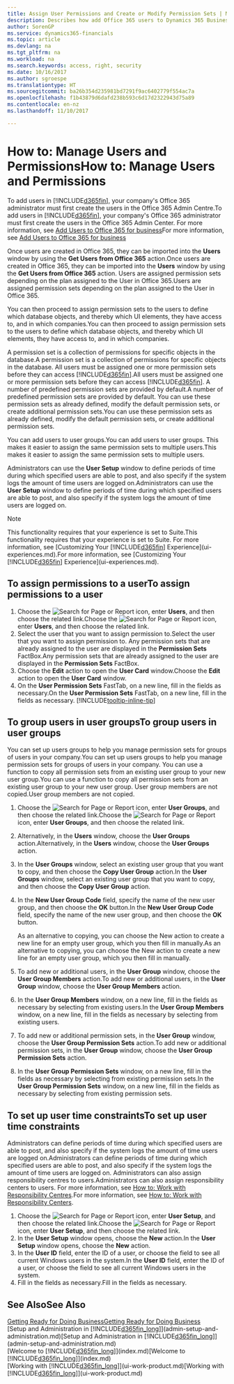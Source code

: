 ```yaml
---
title: Assign User Permissions and Create or Modify Permission Sets | Microsoft Docs
description: Describes how add Office 365 users to Dynamics 365 Business edition, and then assign permissions, access rights, and security settings.
author: SorenGP
ms.service: dynamics365-financials
ms.topic: article
ms.devlang: na
ms.tgt_pltfrm: na
ms.workload: na
ms.search.keywords: access, right, security
ms.date: 10/16/2017
ms.author: sgroespe
ms.translationtype: HT
ms.sourcegitcommit: ba26b354d235981bd7291f9ac6402779f554ac7a
ms.openlocfilehash: f1b43879d6dafd238b593c6d17d2322943d75a89
ms.contentlocale: en-nz
ms.lasthandoff: 11/10/2017

---
```

# <a name="how-to-manage-users-and-permissions"></a><span data-ttu-id="ef04c-103">How to: Manage Users and Permissions</span><span class="sxs-lookup"><span data-stu-id="ef04c-103">How to: Manage Users and Permissions</span></span>
<span data-ttu-id="ef04c-104">To add users in [!INCLUDE[d365fin](includes/d365fin_md.md)], your company's Office 365 administrator must first create the users in the Office 365 Admin Centre.</span><span class="sxs-lookup"><span data-stu-id="ef04c-104">To add users in [!INCLUDE[d365fin](includes/d365fin_md.md)], your company's Office 365 administrator must first create the users in the Office 365 Admin Center.</span></span> <span data-ttu-id="ef04c-105">For more information, see [Add Users to Office 365 for business](https://support.office.com/en-us/article/Add-users-to-Office-365-for-business-435ccec3-09dd-4587-9ebd-2f3cad6bc2bc)</span><span class="sxs-lookup"><span data-stu-id="ef04c-105">For more information, see [Add Users to Office 365 for business](https://support.office.com/en-us/article/Add-users-to-Office-365-for-business-435ccec3-09dd-4587-9ebd-2f3cad6bc2bc)</span></span>

<span data-ttu-id="ef04c-106">Once users are created in Office 365, they can be imported into the **Users** window by using the **Get Users from Office 365** action.</span><span class="sxs-lookup"><span data-stu-id="ef04c-106">Once users are created in Office 365, they can be imported into the **Users** window by using the **Get Users from Office 365** action.</span></span> <span data-ttu-id="ef04c-107">Users are assigned permission sets depending on the plan assigned to the User in Office 365.</span><span class="sxs-lookup"><span data-stu-id="ef04c-107">Users are assigned permission sets depending on the plan assigned to the User in Office 365.</span></span>

<span data-ttu-id="ef04c-108">You can then proceed to assign permission sets to the users to define which database objects, and thereby which UI elements, they have access to, and in which companies.</span><span class="sxs-lookup"><span data-stu-id="ef04c-108">You can then proceed to assign permission sets to the users to define which database objects, and thereby which UI elements, they have access to, and in which companies.</span></span>

<span data-ttu-id="ef04c-109">A permission set is a collection of permissions for specific objects in the database.</span><span class="sxs-lookup"><span data-stu-id="ef04c-109">A permission set is a collection of permissions for specific objects in the database.</span></span> <span data-ttu-id="ef04c-110">All users must be assigned one or more permission sets before they can access [!INCLUDE[d365fin](includes/d365fin_md.md)].</span><span class="sxs-lookup"><span data-stu-id="ef04c-110">All users must be assigned one or more permission sets before they can access [!INCLUDE[d365fin](includes/d365fin_md.md)].</span></span> <span data-ttu-id="ef04c-111">A number of predefined permission sets are provided by default.</span><span class="sxs-lookup"><span data-stu-id="ef04c-111">A number of predefined permission sets are provided by default.</span></span> <span data-ttu-id="ef04c-112">You can use these permission sets as already defined, modify the default permission sets, or create additional permission sets.</span><span class="sxs-lookup"><span data-stu-id="ef04c-112">You can use these permission sets as already defined, modify the default permission sets, or create additional permission sets.</span></span>

<span data-ttu-id="ef04c-113">You can add users to user groups.</span><span class="sxs-lookup"><span data-stu-id="ef04c-113">You can add users to user groups.</span></span> <span data-ttu-id="ef04c-114">This makes it easier to assign the same permission sets to multiple users.</span><span class="sxs-lookup"><span data-stu-id="ef04c-114">This makes it easier to assign the same permission sets to multiple users.</span></span>

<span data-ttu-id="ef04c-115">Administrators can use the **User Setup** window to define periods of time during which specified users are able to post, and also specify if the system logs the amount of time users are logged on.</span><span class="sxs-lookup"><span data-stu-id="ef04c-115">Administrators can use the **User Setup** window to define periods of time during which specified users are able to post, and also specify if the system logs the amount of time users are logged on.</span></span>

> [!NOTE]  
>   <span data-ttu-id="ef04c-116">This functionality requires that your experience is set to Suite.</span><span class="sxs-lookup"><span data-stu-id="ef04c-116">This functionality requires that your experience is set to Suite.</span></span> <span data-ttu-id="ef04c-117">For more information, see [Customizing Your [!INCLUDE[d365fin](includes/d365fin_md.md)] Experience](ui-experiences.md).</span><span class="sxs-lookup"><span data-stu-id="ef04c-117">For more information, see [Customizing Your [!INCLUDE[d365fin](includes/d365fin_md.md)] Experience](ui-experiences.md).</span></span>

## <a name="to-assign-permissions-to-a-user"></a><span data-ttu-id="ef04c-118">To assign permissions to a user</span><span class="sxs-lookup"><span data-stu-id="ef04c-118">To assign permissions to a user</span></span>
1. <span data-ttu-id="ef04c-119">Choose the ![Search for Page or Report](media/ui-search/search_small.png "Search for Page or Report icon") icon, enter **Users**, and then choose the related link.</span><span class="sxs-lookup"><span data-stu-id="ef04c-119">Choose the ![Search for Page or Report](media/ui-search/search_small.png "Search for Page or Report icon") icon, enter **Users**, and then choose the related link.</span></span>
2. <span data-ttu-id="ef04c-120">Select the user that you want to assign permission to.</span><span class="sxs-lookup"><span data-stu-id="ef04c-120">Select the user that you want to assign permission to.</span></span>
<span data-ttu-id="ef04c-121">Any permission sets that are already assigned to the user are displayed in the **Permission Sets** FactBox.</span><span class="sxs-lookup"><span data-stu-id="ef04c-121">Any permission sets that are already assigned to the user are displayed in the **Permission Sets** FactBox.</span></span>
3. <span data-ttu-id="ef04c-122">Choose the **Edit** action to open the **User Card** window.</span><span class="sxs-lookup"><span data-stu-id="ef04c-122">Choose the **Edit** action to open the **User Card** window.</span></span>
4. <span data-ttu-id="ef04c-123">On the **User Permission Sets** FastTab, on a new line, fill in the fields as necessary.</span><span class="sxs-lookup"><span data-stu-id="ef04c-123">On the **User Permission Sets** FastTab, on a new line, fill in the fields as necessary.</span></span> [!INCLUDE[tooltip-inline-tip](includes/tooltip-inline-tip_md.md)]

## <a name="to-group-users-in-user-groups"></a><span data-ttu-id="ef04c-124">To group users in user groups</span><span class="sxs-lookup"><span data-stu-id="ef04c-124">To group users in user groups</span></span>
<span data-ttu-id="ef04c-125">You can set up users groups to help you manage permission sets for groups of users in your company.</span><span class="sxs-lookup"><span data-stu-id="ef04c-125">You can set up users groups to help you manage permission sets for groups of users in your company.</span></span> <span data-ttu-id="ef04c-126">You can use a function to copy all permission sets from an existing user group to your new user group.</span><span class="sxs-lookup"><span data-stu-id="ef04c-126">You can use a function to copy all permission sets from an existing user group to your new user group.</span></span> <span data-ttu-id="ef04c-127">User group members are not copied.</span><span class="sxs-lookup"><span data-stu-id="ef04c-127">User group members are not copied.</span></span>

1. <span data-ttu-id="ef04c-128">Choose the ![Search for Page or Report](media/ui-search/search_small.png "Search for Page or Report icon") icon, enter **User Groups**, and then choose the related link.</span><span class="sxs-lookup"><span data-stu-id="ef04c-128">Choose the ![Search for Page or Report](media/ui-search/search_small.png "Search for Page or Report icon") icon, enter **User Groups**, and then choose the related link.</span></span>
2. <span data-ttu-id="ef04c-129">Alternatively, in the **Users** window, choose the **User Groups** action.</span><span class="sxs-lookup"><span data-stu-id="ef04c-129">Alternatively, in the **Users** window, choose the **User Groups** action.</span></span>
3. <span data-ttu-id="ef04c-130">In the **User Groups** window, select an existing user group that you want to copy, and then choose the **Copy User Group** action.</span><span class="sxs-lookup"><span data-stu-id="ef04c-130">In the **User Groups** window, select an existing user group that you want to copy, and then choose the **Copy User Group** action.</span></span>
4. <span data-ttu-id="ef04c-131">In the **New User Group Code** field, specify the name of the new user group, and then choose the **OK** button.</span><span class="sxs-lookup"><span data-stu-id="ef04c-131">In the **New User Group Code** field, specify the name of the new user group, and then choose the **OK** button.</span></span>

    <span data-ttu-id="ef04c-132">As an alternative to copying, you can choose the New action to create a new line for an empty user group, which you then fill in manually.</span><span class="sxs-lookup"><span data-stu-id="ef04c-132">As an alternative to copying, you can choose the New action to create a new line for an empty user group, which you then fill in manually.</span></span>
5. <span data-ttu-id="ef04c-133">To add new or additional users, in the **User Group** window, choose the **User Group Members** action.</span><span class="sxs-lookup"><span data-stu-id="ef04c-133">To add new or additional users, in the **User Group** window, choose the **User Group Members** action.</span></span>
6. <span data-ttu-id="ef04c-134">In the **User Group Members** window, on a new line, fill in the fields as necessary by selecting from existing users.</span><span class="sxs-lookup"><span data-stu-id="ef04c-134">In the **User Group Members** window, on a new line, fill in the fields as necessary by selecting from existing users.</span></span>
7. <span data-ttu-id="ef04c-135">To add new or additional permission sets, in the **User Group** window, choose the **User Group Permission Sets** action.</span><span class="sxs-lookup"><span data-stu-id="ef04c-135">To add new or additional permission sets, in the **User Group** window, choose the **User Group Permission Sets** action.</span></span>
8. <span data-ttu-id="ef04c-136">In the **User Group Permission Sets** window, on a new line, fill in the fields as necessary by selecting from existing permission sets.</span><span class="sxs-lookup"><span data-stu-id="ef04c-136">In the **User Group Permission Sets** window, on a new line, fill in the fields as necessary by selecting from existing permission sets.</span></span>

## <a name="to-set-up-user-time-constraints"></a><span data-ttu-id="ef04c-137">To set up user time constraints</span><span class="sxs-lookup"><span data-stu-id="ef04c-137">To set up user time constraints</span></span>
<span data-ttu-id="ef04c-138">Administrators can define periods of time during which specified users are able to post, and also specify if the system logs the amount of time users are logged on.</span><span class="sxs-lookup"><span data-stu-id="ef04c-138">Administrators can define periods of time during which specified users are able to post, and also specify if the system logs the amount of time users are logged on.</span></span> <span data-ttu-id="ef04c-139">Administrators can also assign responsibility centres to users.</span><span class="sxs-lookup"><span data-stu-id="ef04c-139">Administrators can also assign responsibility centers to users.</span></span> <span data-ttu-id="ef04c-140">For more information, see [How to: Work with Responsibility Centres](inventory-responsibility-centers.md).</span><span class="sxs-lookup"><span data-stu-id="ef04c-140">For more information, see [How to: Work with Responsibility Centers](inventory-responsibility-centers.md).</span></span>

1. <span data-ttu-id="ef04c-141">Choose the ![Search for Page or Report](media/ui-search/search_small.png "Search for Page or Report icon") icon, enter **User Setup**, and then choose the related link.</span><span class="sxs-lookup"><span data-stu-id="ef04c-141">Choose the ![Search for Page or Report](media/ui-search/search_small.png "Search for Page or Report icon") icon, enter **User Setup**, and then choose the related link.</span></span>
2. <span data-ttu-id="ef04c-142">In the **User Setup** window opens, choose the **New** action.</span><span class="sxs-lookup"><span data-stu-id="ef04c-142">In the **User Setup** window opens, choose the **New** action.</span></span>
3. <span data-ttu-id="ef04c-143">In the **User ID** field, enter the ID of a user, or choose the field to see all current Windows users in the system.</span><span class="sxs-lookup"><span data-stu-id="ef04c-143">In the **User ID** field, enter the ID of a user, or choose the field to see all current Windows users in the system.</span></span>
4. <span data-ttu-id="ef04c-144">Fill in the fields as necessary.</span><span class="sxs-lookup"><span data-stu-id="ef04c-144">Fill in the fields as necessary.</span></span>

## <a name="see-also"></a><span data-ttu-id="ef04c-145">See Also</span><span class="sxs-lookup"><span data-stu-id="ef04c-145">See Also</span></span>
[<span data-ttu-id="ef04c-146">Getting Ready for Doing Business</span><span class="sxs-lookup"><span data-stu-id="ef04c-146">Getting Ready for Doing Business</span></span>](ui-get-ready-business.md)  
<span data-ttu-id="ef04c-147">[Setup and Administration in [!INCLUDE[d365fin_long](includes/d365fin_long_md.md)]](admin-setup-and-administration.md)</span><span class="sxs-lookup"><span data-stu-id="ef04c-147">[Setup and Administration in [!INCLUDE[d365fin_long](includes/d365fin_long_md.md)]](admin-setup-and-administration.md)</span></span>  
<span data-ttu-id="ef04c-148">[Welcome to [!INCLUDE[d365fin_long](includes/d365fin_long_md.md)]](index.md)</span><span class="sxs-lookup"><span data-stu-id="ef04c-148">[Welcome to [!INCLUDE[d365fin_long](includes/d365fin_long_md.md)]](index.md)</span></span>  
<span data-ttu-id="ef04c-149">[Working with [!INCLUDE[d365fin_long](includes/d365fin_long_md.md)]](ui-work-product.md)</span><span class="sxs-lookup"><span data-stu-id="ef04c-149">[Working with [!INCLUDE[d365fin_long](includes/d365fin_long_md.md)]](ui-work-product.md)</span></span>  

